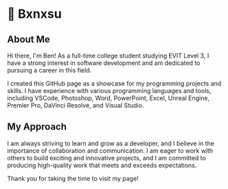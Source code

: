 # 💫 Bxnxsu

## About Me

Hi there, I'm Ben! As a full-time college student studying EVIT Level 3, I have a strong interest in software development and am dedicated to pursuing a career in this field.

I created this GitHub page as a showcase for my programming projects and skills. I have experience with various programming languages and tools, including VSCode, Photoshop, Word, PowerPoint, Excel, Unreal Engine, Premier Pro, DaVinci Resolve, and Visual Studio.

## My Approach

I am always striving to learn and grow as a developer, and I believe in the importance of collaboration and communication. I am eager to work with others to build exciting and innovative projects, and I am committed to producing high-quality work that meets and exceeds expectations.

Thank you for taking the time to visit my page! 





